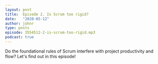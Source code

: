 ```yaml
---
layout: post
title:  Episode 2. Is Scrum too rigid?
date:   "2020-05-12"
author: johnr
type: posts
episode: 3554512-2-is-scrum-too-rigid.mp3
podcast: true
---
```


Do the foundational rules of Scrum interfere with project productivity and flow? Let's find out in this episode!
